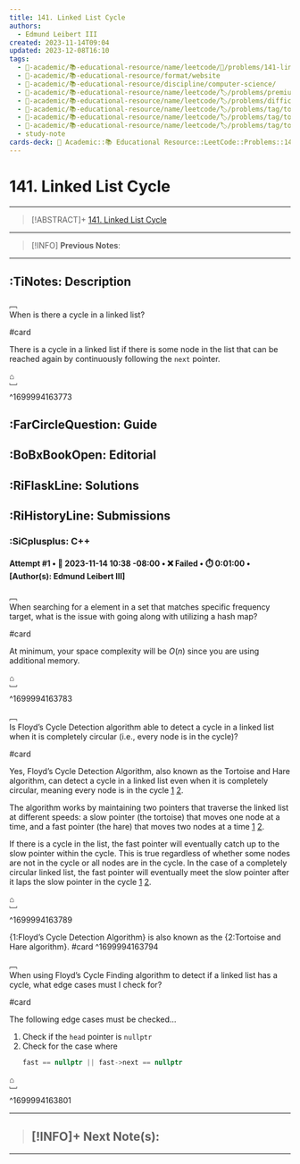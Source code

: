 ```yaml
---
title: 141. Linked List Cycle
authors:
  - Edmund Leibert III
created: 2023-11-14T09:04
updated: 2023-12-08T16:10
tags:
  - 🔴-academic/📚-educational-resource/name/leetcode/🔖/problems/141-linked-list-cycle
  - 🔴-academic/📚-educational-resource/format/website
  - 🔴-academic/📚-educational-resource/discipline/computer-science/
  - 🔴-academic/📚-educational-resource/name/leetcode/🏷️/problems/premium/no
  - 🔴-academic/📚-educational-resource/name/leetcode/🏷️/problems/difficulty/easy
  - 🔴-academic/📚-educational-resource/name/leetcode/🏷️/problems/tag/topic/hash-table
  - 🔴-academic/📚-educational-resource/name/leetcode/🏷️/problems/tag/topic/linked-list
  - 🔴-academic/📚-educational-resource/name/leetcode/🏷️/problems/tag/topic/two-pointers
  - study-note
cards-deck: 🔴 Academic::📚 Educational Resource::LeetCode::Problems::141. Linked List Cycle
---
```


# 141. Linked List Cycle

---

> [!ABSTRACT]+
> [141. Linked List Cycle](https://leetcode.com/problems/linked-list-cycle/description/)

---

> [!INFO]
> **Previous Notes**:
> 

---

## :TiNotes: Description

﹇<br>
When is there a cycle in a linked list?

#card 

There is a cycle in a linked list if there is some node in the list that can be reached again by continuously following the `next` pointer.

⌂
<br>﹈<br>^1699994163773

## :FarCircleQuestion: Guide

## :BoBxBookOpen: Editorial

## :RiFlaskLine: Solutions



## :RiHistoryLine: Submissions

### :SiCplusplus: C++

#### **Attempt #1** • 📆 2023-11-14 10:38 -08:00 • ❌ Failed • ⏱️ 0:01:00 • \[Author(s): Edmund Leibert III\]

﹇<br>
When searching for a element in a set that matches specific frequency target, what is the issue with going along with utilizing a hash map?

#card 

At minimum, your space complexity will be $O(n)$ since you are using additional memory.

⌂
<br>﹈<br>^1699994163783

﹇<br>
Is Floyd’s Cycle Detection algorithm able to detect a cycle in a linked list when it is completely circular (i.e., every node is in the cycle)?

#card 

Yes, Floyd’s Cycle Detection Algorithm, also known as the Tortoise and Hare algorithm, can detect a cycle in a linked list even when it is completely circular, meaning every node is in the cycle [1](https://www.geeksforgeeks.org/floyds-cycle-finding-algorithm/) [2](https://en.wikipedia.org/wiki/Cycle_detection).

The algorithm works by maintaining two pointers that traverse the linked list at different speeds: a slow pointer (the tortoise) that moves one node at a time, and a fast pointer (the hare) that moves two nodes at a time [1](https://www.geeksforgeeks.org/floyds-cycle-finding-algorithm/) [2](https://en.wikipedia.org/wiki/Cycle_detection).

If there is a cycle in the list, the fast pointer will eventually catch up to the slow pointer within the cycle. This is true regardless of whether some nodes are not in the cycle or all nodes are in the cycle. In the case of a completely circular linked list, the fast pointer will eventually meet the slow pointer after it laps the slow pointer in the cycle [1](https://www.geeksforgeeks.org/floyds-cycle-finding-algorithm/) [2](https://en.wikipedia.org/wiki/Cycle_detection).

⌂
<br>﹈<br>^1699994163789

{1:Floyd’s Cycle Detection Algorithm} is also known as the {2:Tortoise and Hare algorithm}. #card
^1699994163794

﹇<br>
When using Floyd’s Cycle Finding algorithm to detect if a linked list has a cycle, what edge cases must I check for?

#card 

The following edge cases must be checked…
1. Check if the `head` pointer is `nullptr`
2. Check for the case where 
	```cpp
	fast == nullptr || fast->next == nullptr
	```   

⌂
<br>﹈<br>^1699994163801

---

> [!INFO]+ 
> **Next Note(s)**:
> - 

---
